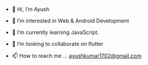 - 👋 Hi, I’m Ayush
- 👀 I’m interested in Web & Android Development

- 🌱 I’m currently learning JavaScript.
- 🤝 I’m looking to collaborate on flutter
- 📫 How to reach me ... ayushkumar1702@gmail.com

<!---
YashisReady/YashisReady is a ✨ special ✨ repository because its `README.md` (this file) appears on your GitHub profile.
You can click the Preview link to take a look at your changes.
--->
